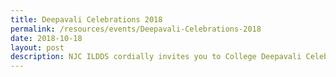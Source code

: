 ```yaml
---
title: Deepavali Celebrations 2018
permalink: /resources/events/Deepavali-Celebrations-2018
date: 2018-10-18
layout: post
description: NJC ILDDS cordially invites you to College Deepavali Celebrations 2018!
---
```

